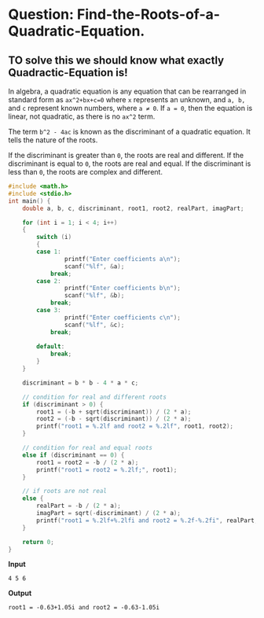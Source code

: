 # Question: Find-the-Roots-of-a-Quadratic-Equation.

## TO solve this we should know what exactly Quadractic-Equation is!

In algebra, a quadratic equation is any equation that can be rearranged in standard form as `ax^2+bx+c=0` where `x` represents an unknown, and `a, b,` and `c` represent known numbers, where `a ≠ 0`. If `a = 0`, then the equation is linear, not quadratic, as there is no `ax^2` term.

The term `b^2 - 4ac` is known as the discriminant of a quadratic equation. It tells the nature of the roots.

 If the discriminant is greater than `0`, the roots are real and different.
 If the discriminant is equal to `0`, the roots are real and equal.
 If the discriminant is less than `0`, the roots are complex and different.

```c
#include <math.h>
#include <stdio.h>
int main() {
    double a, b, c, discriminant, root1, root2, realPart, imagPart;

    for (int i = 1; i < 4; i++)
    {
        switch (i)
        {
        case 1:
                printf("Enter coefficients a\n");
                scanf("%lf", &a);
            break;
        case 2:
                printf("Enter coefficients b\n");
                scanf("%lf", &b);
            break;
        case 3:
                printf("Enter coefficients c\n");
                scanf("%lf", &c);
            break;
        
        default:
            break;
        }
    }

    discriminant = b * b - 4 * a * c;

    // condition for real and different roots
    if (discriminant > 0) {
        root1 = (-b + sqrt(discriminant)) / (2 * a);
        root2 = (-b - sqrt(discriminant)) / (2 * a);
        printf("root1 = %.2lf and root2 = %.2lf", root1, root2);
    }

    // condition for real and equal roots
    else if (discriminant == 0) {
        root1 = root2 = -b / (2 * a);
        printf("root1 = root2 = %.2lf;", root1);
    }

    // if roots are not real
    else {
        realPart = -b / (2 * a);
        imagPart = sqrt(-discriminant) / (2 * a);
        printf("root1 = %.2lf+%.2lfi and root2 = %.2f-%.2fi", realPart, imagPart, realPart, imagPart);
    }

    return 0;
}
```

**Input**

```
4 5 6
```
**Output**

```
root1 = -0.63+1.05i and root2 = -0.63-1.05i
```

